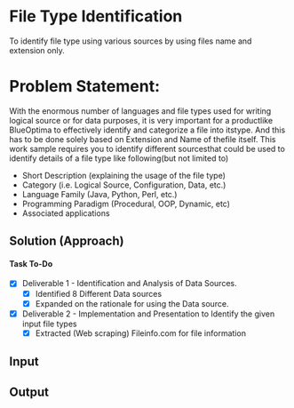 # File Type Identification
To identify file type using various sources by using files name and extension only.


# Problem​ ​Statement: 
With​ ​the​ ​enormous​ ​number​ ​of​ ​languages​ ​and​ ​file​ ​types​ ​used​ ​for​ ​writing​ ​logical​ ​source​ ​or​ ​for​ ​data​ ​purposes,​ ​it is​ ​very​ ​important​ ​for​ ​a​ ​product​ ​like​ ​BlueOptima​ ​to​ ​effectively​ ​identify​ ​and​ ​categorize​ ​a​ ​file​ ​into​ ​its​ ​type.​ ​And this​ ​has​ ​to​ ​be​ ​done​ ​solely​ ​based​ ​on​ ​Extension​ ​and​ ​Name​ ​of​ ​the​ ​file​ ​itself. This​ ​work​ ​sample​ ​requires​ ​you​ ​to​ ​identify​ ​different​ ​sources​ ​that​ ​could​ ​be​ ​used​ ​to​ ​identify​ ​details​ ​of​ ​a​ ​file​ ​type like​ ​following​ ​(but​ ​not​ ​limited​ ​to) 

  - Short​ ​Description​ ​(explaining​ ​the​ ​usage​ ​of​ ​the​ ​file​ ​type)
  - Category​ ​(i.e.​ ​Logical​ ​Source,​ ​Configuration,​ ​Data,​ ​etc.) 
  -  Language​ ​Family​ ​(Java,​ ​Python,​ ​Perl,​ ​etc.) 
  -  Programming​ ​Paradigm​ ​(Procedural,​ ​OOP,​ ​Dynamic,​ ​etc) 
  -  Associated​ ​applications 
  
## Solution (Approach)

#### Task To-Do
- [x] Deliverable 1 - Identification and Analysis of Data Sources.
    - [x] Identified 8 Different Data sources
    - [x] Expanded on the rationale for using the Data source.
- [x] Deliverable 2 - Implementation and Presentation to Identify the given input file types
    - [x] Extracted (Web scraping) Fileinfo.com for file information

## Input

## Output
